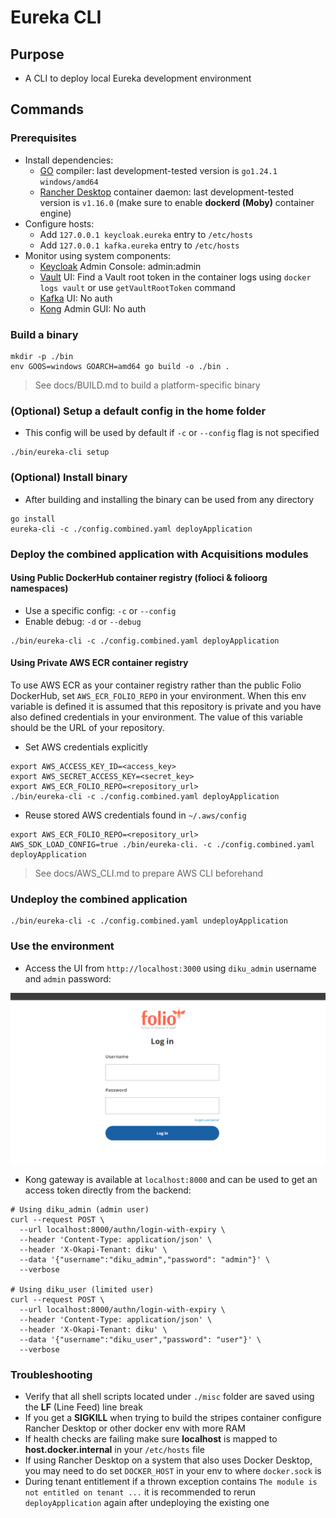 # Eureka CLI

## Purpose

- A CLI to deploy local Eureka development environment

## Commands

### Prerequisites

- Install dependencies:
  - [GO](<https://go.dev/doc/install>) compiler: last development-tested version is `go1.24.1 windows/amd64`
  - [Rancher Desktop](<https://rancherdesktop.io/>) container daemon: last development-tested version is `v1.16.0` (make sure to enable **dockerd (Moby)** container engine)
- Configure hosts:
  - Add `127.0.0.1 keycloak.eureka` entry to `/etc/hosts`
  - Add `127.0.0.1 kafka.eureka` entry to `/etc/hosts`
- Monitor using system components:
  - [Keycloak](<http://keycloak.eureka:8080>) Admin Console: admin:admin
  - [Vault](<http://localhost:8200>) UI: Find a Vault root token in the container logs using `docker logs vault` or use `getVaultRootToken` command
  - [Kafka](<http://localhost:9080>) UI: No auth
  - [Kong](<http://localhost:8002>) Admin GUI: No auth  

### Build a binary
  
```shell
mkdir -p ./bin
env GOOS=windows GOARCH=amd64 go build -o ./bin .
```

> See docs/BUILD.md to build a platform-specific binary

### (Optional) Setup a default config in the home folder

- This config will be used by default if `-c` or `--config` flag is not specified

```shell
./bin/eureka-cli setup
```

### (Optional) Install binary

- After building and installing the binary can be used from any directory

```shell
go install
eureka-cli -c ./config.combined.yaml deployApplication
```

### Deploy the combined application with Acquisitions modules

#### Using Public DockerHub container registry (folioci & folioorg namespaces)

- Use a specific config: `-c` or `--config`
- Enable debug: `-d` or `--debug`

```shell
./bin/eureka-cli -c ./config.combined.yaml deployApplication
```

#### Using Private AWS ECR container registry

To use AWS ECR as your container registry rather than the public Folio DockerHub, set `AWS_ECR_FOLIO_REPO` in your environment. When this env variable is defined it is assumed that this repository is private and you have also defined credentials in your environment. The value of this variable should be the URL of your repository.

- Set AWS credentials explicitly

```shell
export AWS_ACCESS_KEY_ID=<access_key>
export AWS_SECRET_ACCESS_KEY=<secret_key>
export AWS_ECR_FOLIO_REPO=<repository_url> 
./bin/eureka-cli -c ./config.combined.yaml deployApplication
```

- Reuse stored AWS credentials found in `~/.aws/config`

```shell
export AWS_ECR_FOLIO_REPO=<repository_url>
AWS_SDK_LOAD_CONFIG=true ./bin/eureka-cli. -c ./config.combined.yaml deployApplication
```

> See docs/AWS_CLI.md to prepare AWS CLI beforehand

### Undeploy the combined application

```shell
./bin/eureka-cli -c ./config.combined.yaml undeployApplication
```

### Use the environment

- Access the UI from `http://localhost:3000` using `diku_admin` username and `admin` password:

![UI](images/ui_form.png)

- Kong gateway is available at `localhost:8000` and can be used to get an access token directly from the backend:

```shell
# Using diku_admin (admin user)
curl --request POST \
  --url localhost:8000/authn/login-with-expiry \
  --header 'Content-Type: application/json' \
  --header 'X-Okapi-Tenant: diku' \
  --data '{"username":"diku_admin","password": "admin"}' \
  --verbose

# Using diku_user (limited user)
curl --request POST \
  --url localhost:8000/authn/login-with-expiry \
  --header 'Content-Type: application/json' \
  --header 'X-Okapi-Tenant: diku' \
  --data '{"username":"diku_user","password": "user"}' \
  --verbose
```

### Troubleshooting

- Verify that all shell scripts located under `./misc` folder are saved using the **LF** (Line Feed) line break
- If you get a **SIGKILL** when trying to build the stripes container configure Rancher Desktop or other docker env with more RAM
- If health checks are failing make sure **localhost** is mapped to **host.docker.internal** in your `/etc/hosts` file
- If using Rancher Desktop on a system that also uses Docker Desktop, you may need to do set `DOCKER_HOST` in your env to where `docker.sock` is
- During tenant entitlement if a thrown exception contains `The module is not entitled on tenant ...` it is recommended to rerun `deployApplication` again after undeploying the existing one

